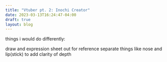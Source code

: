 ```yaml
---
title: "Vtuber pt. 2: Inochi Creator"
date: 2023-03-13T16:24:47-04:00
draft: true
layout: blog
---
```


things i would do differently:

draw and expression sheet out for reference
separate things like nose and lip(stick) to add clarity of depth
